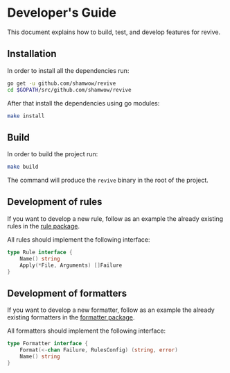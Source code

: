 # Developer's Guide

This document explains how to build, test, and develop features for revive.

## Installation

In order to install all the dependencies run:

```bash
go get -u github.com/shamwow/revive
cd $GOPATH/src/github.com/shamwow/revive
```

After that install the dependencies using go modules:

```bash
make install
```

## Build

In order to build the project run:

```bash
make build
```

The command will produce the `revive` binary in the root of the project.

## Development of rules

If you want to develop a new rule, follow as an example the already existing rules in the [rule package](https://github.com/shamwow/revive/tree/master/rule).

All rules should implement the following interface:

```go
type Rule interface {
	Name() string
	Apply(*File, Arguments) []Failure
}
```

## Development of formatters

If you want to develop a new formatter, follow as an example the already existing formatters in the [formatter package](https://github.com/shamwow/revive/tree/master/formatter).

All formatters should implement the following interface:

```go
type Formatter interface {
	Format(<-chan Failure, RulesConfig) (string, error)
	Name() string
}
```
